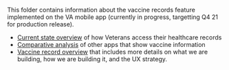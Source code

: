 
This folder contains information about the vaccine records feature implemented on the VA mobile app (currently in progress, targetting Q4 21 for production release).

- [Current state overview](https://github.com/department-of-veterans-affairs/va.gov-team/blob/master/products/va-mobile-app/features/vaccine-record/Health%20Records%20Current%20State.pdf) of how Veterans access their healthcare records 
- [Comparative analysis](https://github.com/department-of-veterans-affairs/va.gov-team/blob/master/products/va-mobile-app/features/vaccine-record/VA%20Mobile%20Comparative%20Analysis_%20Vaccine%20Records.pdf) of other apps that show vaccine information
- [Vaccine record overview](https://github.com/department-of-veterans-affairs/va.gov-team/blob/master/products/va-mobile-app/features/vaccine-record/Vaccine%20Records%20Overview%20.pdf) that includes more details on what we are building, how we are building it, and the UX strategy. 
